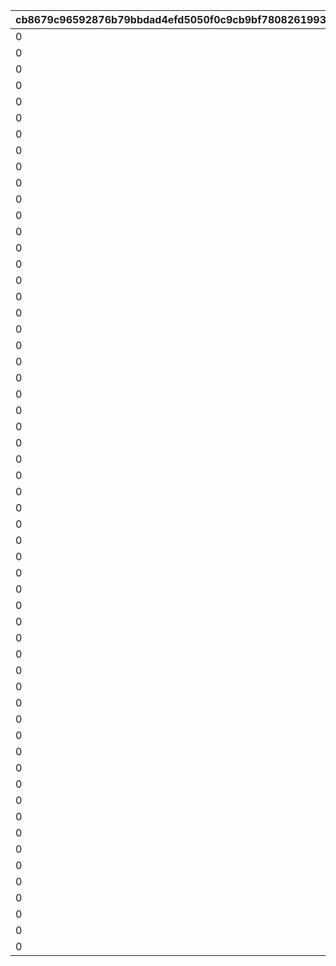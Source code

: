 |cb8679c96592876b79bbdad4efd5050f0c9cb9bf7808261993f607cef41a8942|d0fb9621ad29067c3f5b5eed0e228c19bfc4b12e64b7c11ee5a9e15e45e6d56c|e9fad9a0ea670acbb88c49b217d0a1b1e9e8235ca0c138ad0813545cb9007e6f|7afebe6cdaa8fc657339604834bbe9bef03a55b7550222d74c86e4787f257379|3b05607bc05fe6f20362d0013d5384093df462455af6f5d36d6675ccb205742b|38c3a11ec9669d6306a2e4c8b03d7f903864af868da871dc660f57bff989d11e|a5352f35b2cea327c9854c715f63925ddc2c28181e2d93ab96da253ffa69955a|02f21f0bf670054882e187ff5438970904a0b059a276c9ad7e56e450acae2627|969d2a57a839d38e10ade3abd0fbb74b7333e0752933e0aeee3bb376b396480f|3a41548a5996e71bde46be4b3e4a69648191445526eacf476d054406ced16b01|d9a3e81b5d884c5f4b4d2277afb412f5ef09ac57e5a1e8bde45b3c936edfd174|4b2903ade800ad36c5306dc1de69f556309a286871ffe047824701fa4f242b72|814825d8784901b5d8983bf2c0df28391e29a1d10068ecd4e808d72ebc18e059|
| --- | --- | --- | --- | --- | --- | --- | --- | --- | --- | --- | --- | --- |
|0|2020/03/16 15:00:00|2030/04/19 15:00:00|5031|0|0|20001|1|-6|0|10001|0|2018/03/31 15:00:00|
|0|2020/04/15 15:00:00|2030/04/19 15:00:00|8135|0|0|20002|1|-3|0|10002|0|2018/04/30 15:00:00|
|0|2020/05/15 15:00:00|2030/04/19 15:00:00|201|0|0|20003|1|-8|0|10003|0|2018/05/25 16:00:00|
|0|2020/06/19 15:00:00|2030/04/19 15:00:00|3394|0|0|20004|1,2|-5|0|10004|0|2018/06/30 12:00:00|
|0|2020/07/20 15:00:00|2030/04/19 15:00:00|3060|0|0|20005|1,4|-3|0|10005|0|2018/07/31 12:00:00|
|0|2020/08/19 15:00:00|2030/04/19 15:00:00|1412|0|0|20006|1|-5|0|10006|0|2018/08/31 12:00:00|
|0|2020/09/23 15:00:00|2030/04/19 15:00:00|3481|0|0|20007|1,5|-2|0|10007|0|2018/09/30 12:00:00|
|0|2020/10/19 15:00:00|2030/04/19 15:00:00|3490|0|0|20008|1|-3|0|10008|0|2018/10/31 12:00:00|
|0|2020/11/24 15:00:00|2030/04/19 15:00:00|5402|0|0|20009|1,6|0|0|10009|0|2018/11/30 12:00:00|
|0|2020/12/22 15:00:00|2030/04/19 15:00:00|2192|0|0|20010|1,7|-5|0|10010|0|2018/12/31 12:00:00|
|0|2021/01/25 15:00:00|2030/04/19 15:00:00|5034|0|0|20011|1,8|0|0|10011|0|2019/01/31 12:00:00|
|0|2021/02/18 15:00:00|2030/04/19 15:00:00|402|0|0|20012|1|-5|0|10012|0|2019/02/22 15:00:00|
|0|2021/03/23 15:00:00|2030/04/19 15:00:00|22|0|0|20013|1,9|-5|0|10013|0|2019/03/31 15:00:00|
|0|2021/04/16 15:00:00|2030/04/19 15:00:00|2174|0|0|20014|1|-8|0|10015|0|2019/04/30 12:00:00|
|0|2021/05/18 15:00:00|2030/04/19 15:00:00|2222|0|0|20015|1,10|3|0|10019|0|2019/06/30 15:00:00|
|0|2021/06/18 15:00:00|2030/04/19 15:00:00|6040|0|0|20016|1,11|0|0|10021|0|2019/07/31 12:00:00|
|0|2021/07/16 15:00:00|2030/04/19 15:00:00|6481|0|0|20017|1|-4|0|10023|0|2019/08/31 12:00:00|
|0|2021/08/16 15:00:00|2030/04/19 15:00:00|8134|0|0|20018|1,12|0|0|10025|0|2019/09/30 12:00:00|
|0|2021/09/16 15:00:00|2030/04/19 15:00:00|3480|0|0|20019|1|-2|0|10027|0|2019/10/31 12:00:00|
|0|2021/10/19 15:00:00|2030/04/19 15:00:00|5283|0|0|20020|1,13|-5|0|10029|0|2019/11/30 12:00:00|
|0|2021/11/16 15:00:00|2030/04/19 15:00:00|1311|0|0|20021|1,14|-4|0|10031|0|2019/12/31 12:00:00|
|0|2021/12/16 15:00:00|2030/04/19 15:00:00|6055|0|0|20022|1,15|-7|0|10033|0|2020/01/31 12:00:00|
|0|2022/01/17 15:00:00|2030/04/19 15:00:00|2022|0|0|20023|1|-5|0|10038|0|2020/03/31 12:00:00|
|0|2022/02/18 15:00:00|2030/04/19 15:00:00|6011|0|0|20024|1|-10|0|10040|0|2020/04/24 15:00:00|
|0|2022/03/17 15:00:00|2030/04/19 15:00:00|5221|0|0|20025|1,16|-5|0|10042|0|2020/05/25 15:00:00|
|0|2022/04/18 15:00:00|2030/04/19 15:00:00|3040|0|0|20026|1,17|10|0|10044|0|2020/06/30 12:00:00|
|0|2022/05/18 15:00:00|2030/04/19 15:00:00|6120|0|0|20027|1,18|10|0|10046|0|2020/07/31 12:00:00|
|0|2022/06/16 15:00:00|2030/04/19 15:00:00|5032|0|0|20028|1|-5|0|10048|0|2020/08/31 12:00:00|
|0|2022/07/19 8:00:00|2030/04/19 15:00:00|5151|0|0|20029|1,19|0|0|10050|0|2020/09/30 12:00:00|
|0|2022/08/16 15:00:00|2030/04/19 15:00:00|6056|0|0|20030|1|-8|0|10052|0|2020/10/31 12:00:00|
|0|2022/09/17 15:00:00|2030/04/19 15:00:00|3351|0|0|20031|1,20|0|0|10054|0|2020/11/30 12:00:00|
|0|2022/10/16 15:00:00|2030/04/19 15:00:00|2191|0|0|20032|1,21|0|0|10056|0|2020/12/31 12:00:00|
|0|2022/11/17 15:00:00|2030/04/19 15:00:00|1122|0|0|20033|1,22|0|0|10058|0|2021/01/31 12:00:00|
|0|2022/11/17 15:00:00|2030/04/19 15:00:00|1123|0|0|20034|1,22|0|20033|10059|0|2021/02/10 12:00:00|
|0|2022/12/19 15:00:00|2030/04/19 15:00:00|2194|0|0|20035|1,23|12|0|10061|0|2021/02/28 12:00:00|
|0|2023/01/16 15:00:00|2030/04/19 15:00:00|5010|0|0|20036|1|0|0|10064|0|2021/02/28 12:00:00|
|0|2023/02/16 15:00:00|2030/04/19 15:00:00|144|0|0|20037|1|0|0|10066|0|2021/04/30 12:00:00|
|0|2023/03/16 15:00:00|2030/04/19 15:00:00|121|0|0|20038|1,24|0|0|10068|0|2021/05/31 12:00:00|
|0|2023/04/17 15:00:00|2030/04/19 15:00:00|394|0|0|20039|1|0|0|10070|0|2021/06/30 12:00:00|
|0|2023/05/16 15:00:00|2030/04/19 15:00:00|1082|0|0|20040|1,25|0|0|10072|0|2021/07/31 12:00:00|
|0|2023/06/16 15:00:00|2030/04/19 15:00:00|181|0|0|20041|1|0|0|10074|0|2021/08/31 12:00:00|
|0|2023/07/18 15:00:00|2030/04/19 15:00:00|5084|0|0|20042|1,26|0|0|10076|0|2021/09/30 12:00:00|
|0|2023/08/18 15:00:00|2030/04/19 15:00:00|6054|0|0|20043|1|0|0|10078|0|2021/10/31 12:00:00|
|0|2023/09/19 15:00:00|2030/04/19 15:00:00|6381|0|0|20044|1,27|0|0|10080|0|2021/11/30 12:00:00|
|0|2023/10/16 15:00:00|2030/04/19 15:00:00|2193|0|0|20045|1,28|0|0|10082|0|2021/12/31 12:00:00|
|0|2023/11/16 15:00:00|2030/04/19 15:00:00|8163|0|0|20046|1|0|0|10084|0|2022/01/31 12:00:00|
|0|2023/11/16 15:00:00|2030/04/19 15:00:00|8164|0|0|20047|1,29|0|20046|10085|0|2022/02/07 12:00:00|
|0|2023/12/18 15:00:00|2030/04/19 15:00:00|2201|0|0|20048|1|0|0|10088|0|2022/02/28 12:00:00|
|0|2024/01/17 15:00:00|2030/04/19 15:00:00|430|0|0|20049|1|0|0|10090|0|2022/03/31 12:00:00|
|0|2024/03/18 15:00:00|2030/04/19 15:00:00|351|0|0|20050|1|0|0|10092|0|2022/04/30 12:00:00|
|0|2024/04/18 15:00:00|2030/04/19 15:00:00|392|0|0|20051|1,30|0|0|10094|0|2022/05/25 15:00:00|
|0|2024/06/17 15:00:00|2030/04/19 15:00:00|3402|0|0|20052|1,31|0|0|10096|0|2022/06/30 12:00:00|
|0|2024/07/16 15:00:00|2030/04/19 15:00:00|8132|0|0|20053|1,32|0|0|10098|0|2022/07/31 12:00:00|
|0|2024/08/16 15:00:00|2030/04/19 15:00:00|6057|0|0|20054|1|0|0|10100|0|2022/08/31 12:00:00|
|0|2024/09/17 15:00:00|2030/04/19 15:00:00|5200|0|0|20055|1,33|0|0|10102|0|2022/09/30 12:00:00|
|0|2024/10/16 15:00:00|2030/04/19 15:00:00|3479|0|0|20056|1|0|0|10104|0|2022/10/31 12:00:00|
|0|2024/11/16 15:00:00|2030/04/19 15:00:00|5033|0|0|20057|1,34|0|0|10106|0|2022/11/30 12:00:00|